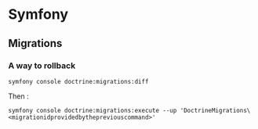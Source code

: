 # Symfony

## Migrations

### A way to rollback

`symfony console doctrine:migrations:diff`

Then :

`symfony console doctrine:migrations:execute --up 'DoctrineMigrations\<migrationidprovidedbythepreviouscommand>'`
